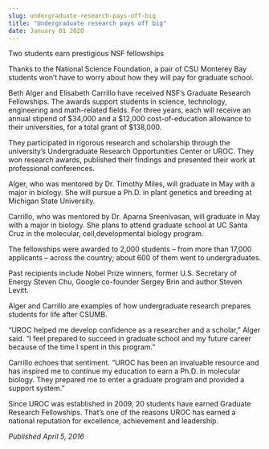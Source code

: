 ```yaml
---
slug: undergraduate-research-pays-off-big
title: "Undergraduate research pays off big"
date: January 01 2020
---
```


<p>Two students earn prestigious NSF fellowships</p><p>Thanks to the National Science Foundation, a pair of CSU Monterey Bay students won’t have to worry about how they will pay for graduate school.
</p><p>Beth Alger and Elisabeth Carrillo have received NSF’s Graduate Research Fellowships. The awards support students in science, technology, engineering and math&#45;related fields. For three years, each will receive an annual stipend of $34,000 and a $12,000 cost&#45;of&#45;education allowance to their universities, for a total grant of $138,000.
</p><p>They participated in rigorous research and scholarship through the university’s Undergraduate Research Opportunities Center or UROC. They won research awards, published their findings and presented their work at professional conferences.

Alger, who was mentored by Dr. Timothy Miles, will graduate in May with a major in biology. She will pursue a Ph.D. in plant genetics and breeding at Michigan State University.
</p><p>Carrillo, who was mentored by Dr. Aparna Sreenivasan, will graduate in May with a major in biology. She plans to attend graduate school at UC Santa Cruz in the molecular, cell,developmental biology program.

The fellowships were awarded to 2,000 students – from more than 17,000 applicants – across the country; about 600 of them went to undergraduates.

Past recipients include Nobel Prize winners, former U.S. Secretary of Energy Steven Chu, Google co&#45;founder Sergey Brin and author Steven Levitt.

Alger and Carrillo are examples of how undergraduate research prepares students for life after CSUMB.
</p><p>“UROC helped me develop confidence as a researcher and a scholar,” Alger said. “I feel prepared to succeed in graduate school and my future career because of the time I spent in this program.”
</p><p>Carrillo echoes that sentiment. “UROC has been an invaluable resource and has inspired me to continue my education to earn a Ph.D. in molecular biology. They prepared me to enter a graduate program and provided a support system.”
</p><p>Since UROC was established in 2009, 20 students have earned Graduate Research Fellowships. That’s one of the reasons UROC has earned a national reputation for excellence, achievement and leadership.
</p><p><em>Published April 5, 2016</em>
</p>
